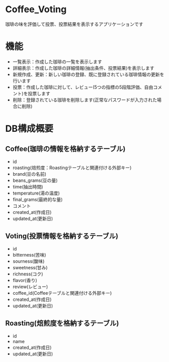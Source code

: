 # Coffee_Voting
珈琲の味を評価して投票、投票結果を表示するアプリケーションです

# 機能
- 一覧表示：作成した珈琲の一覧を表示します
- 詳細表示：作成した珈琲の詳細情報(抽出条件、投票結果)を表示します
- 新規作成、更新：新しい珈琲の登録、既に登録されている珈琲情報の更新を行います
- 投票：作成した珈琲に対して、レビュー(5つの指標の5段階評価、自由コメント)を投票します
- 削除：登録されている珈琲を削除します(正常なパスワードが入力された場合に削除)

# DB構成概要

## Coffee(珈琲の情報を格納するテーブル)
- id
- roasting(焙煎度：Roastingテーブルと関連付ける外部キー)
- brand(豆の名前)
- beans_grams(豆の量)
- time(抽出時間)
- temperature(湯の温度)
- final_grams(最終的な量)
- コメント
- created_at(作成日)
- updated_at(更新日)

## Voting(投票情報を格納するテーブル)
- id
- bitterness(苦味)
- sourness(酸味)
- sweetness(甘み)
- richness(コク)
- flavor(香り)
- review(レビュー)
- coffee_id(Coffeeテーブルと関連付ける外部キー)
- created_at(作成日)
- updated_at(更新日)

## Roasting(焙煎度を格納するテーブル)
- id
- name
- created_at(作成日)
- updated_at(更新日)

